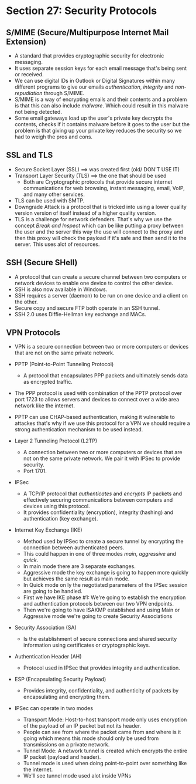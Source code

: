 # Section 27: Security Protocols  

## S/MIME  (Secure/Multipurpose Internet Mail Extension)  
* A standard that provides cryptographic security for electronic messaging.
* It uses separate session keys for each email message that's being sent or received.  
* We can use digital IDs in Outlook or Digital Signatures within many different programs to give our emails *authentication*, *integrity* and *non-repudiation* through S/MIME.
* S/MIME is a way of encrypting emails and their contents and a problem is that this can also include *malware*. Which could result in this malware not being detected.
* Some email gateways load up the user's private key decrypts the contents, checks if it contains malware before it goes to the user but the problem is that giving up your private key reduces the security so we had to weigh the pros and cons.  

## SSL and TLS  

* Secure Socket Layer (SSL) ==> was created first (old/ DON'T USE IT)
* Transport Layer Security (TLS) ==> the one that should be used
  * Both are Cryptographic protocols that provide secure internet communications for web browsing, instant messaging, email, VoIP, and many other services.  
* TLS can be used with SMTP.  
* Downgrade Attack is a protocol that is tricked into using a lower quality version version of itself instead of a higher quality version.  
* TLS is a challenge for network defenders. That's why we use the concept *Break and Inspect* which can be like putting a proxy between the user and the server this way the use will connect to the proxy and then this proxy will check the payload if it's safe and then send it to the server. This uses alot of resources.  

## SSH (Secure SHell)  
* A protocol that can create a secure channel between two computers or network devices to enable one device to control the other device.  
* SSH is also now available in Windows.  
* SSH requires a server (daemon) to be run on one device and a client on the other. 
* Secure copy and secure FTP both operate in an SSH tunnel.
* SSH 2.0 uses Diffie-Hellman key exchange and MACs.  

## VPN Protocols  

* VPN is a secure connection between two or more computers or devices that are not on the same private network.  
* PPTP (Point-to-Point Tunneling Protocol)  
  * A protocol that encapsulates PPP packets and ultimately sends data as encrypted traffic.
* The PPP protocol is used with combination of the PPTP protocol over port 1723 to allows servers and devices to connect over a wide area network like the internet.
* PPTP can use CHAP-based authentication, making it vulnerable to attackes that's why if we use this protocol for a VPN we should require a strong authentication mechanism to be used instead.  

* Layer 2 Tunneling Protocol (L2TP)  
  * A connection between two or more computers or devices that are not on the same private network. We pair it with IPSec to provide security.
  * Port 1701.

* IPSec   
  * A TCP/IP protocol that *authenticates* and *encrypts* IP packets and effectively securing communications between computers and devices using this protocol.
  * It provides confidentiality (encryption), integrity (hashing) and authentication (key exchange).
* Internet Key Exchange (IKE)  
  * Method used by IPSec to create a secure tunnel by encrypting the connection between authenticated peers.  
  * This could happen in one of three modes *main*, *aggressive* and *quick*.
  * In main mode there are 3 separate exchanges.
  * Aggressive mode the key exchange is going to happen more quickly but achieves the same result as main mode.
  * In Quick mode on ly the negotiated parameters of the IPSec session are going to be handled.
  * First we have IKE phase #1: We're going to establish the encryption and authentication protocols between our two VPN endpoints.
  * Then we're going to have ISAKMP established and using Main or Aggressive mode we're going to create Security Associations  

* Security Association (SA)  
  * Is the establishment of secure connections and shared security information using certificates or cryptographic keys.

* Authentication Header (AH)  
  * Protocol used in IPSec that provides integrity and authentication.  

* ESP (Encapsulating Security Payload)  
  * Provides integrity, confidentiality, and authenticity of packets by encapsulating and encrypting them.

* IPSec can operate in two modes  
  * Transport Mode: Host-to-host transport mode only uses encryption of the payload of an IP packet but not its header.  
  * People can see from where the packet came from and where is it going which means this mode should only be used from transmissions on a private network.
  * Tunnel Mode: A network tunnel is created which encrypts the entire IP packet (payload and header).
  * Tunnel mode is used when doing point-to-point over something like the internet.
  * We'll see tunnel mode used alot inside VPNs